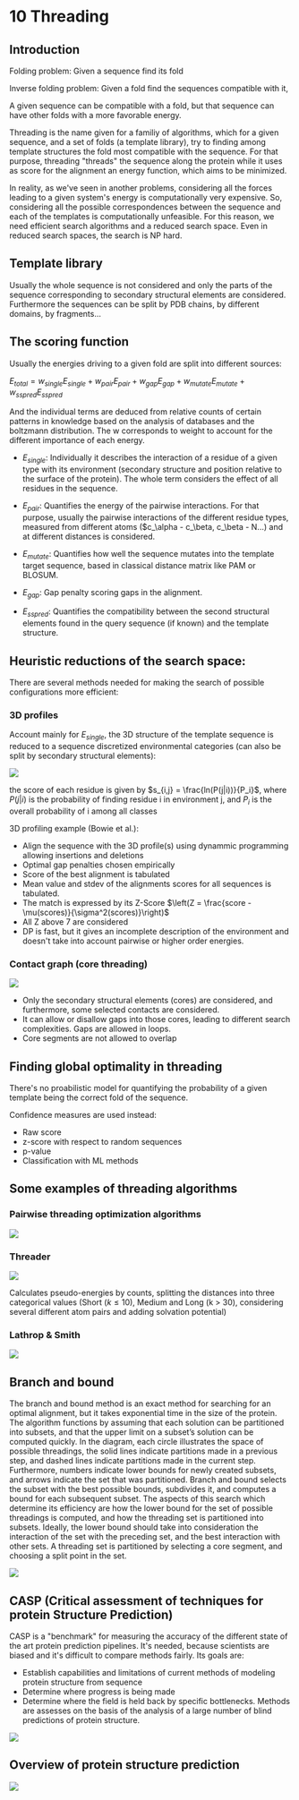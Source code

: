 # 10 Threading

## Introduction

Folding problem: Given a sequence find its fold

Inverse folding problem: Given a fold find the sequences compatible with it,

A given sequence can be compatible with a fold, but that sequence can have other folds with a more favorable energy.

Threading is the name given for a familiy of algorithms, which for a given sequence, and a set of folds (a template library), try to finding among template structures the fold most compatible with the sequence. For that purpose, threading "threads" the sequence along the protein while it uses as score for the alignment an energy function, which aims to be minimized.

In reality, as we've seen in another problems, considering all the forces leading to a given system's energy is computationally very expensive. So, considering all the possible correspondences between the sequence and each of the templates is computationally unfeasible. For this reason, we need efficient search algorithms and a reduced search space. Even in reduced search spaces, the search is NP hard.

## Template library

Usually the whole sequence is not considered and only the parts of the sequence corresponding to secondary structural elements are considered. Furthermore the sequences can be split by PDB chains, by different domains, by fragments...

## The scoring function

Usually the energies driving to a given fold are split into different sources:

$E_{total} = w_{single}E_{single} + w_{pair}E_{pair} + w_{gap}E_{gap} + w_{mutate}E_{mutate} + w_{sspred}E_{sspred}$

And the individual terms are deduced from relative counts of certain patterns in knowledge based on the analysis of databases and the boltzmann distribution. The w corresponds to weight to account for the different importance of each energy.

- $E_{single}$: Individually it describes the interaction of a residue of a given type with its environment (secondary structure and position relative to the surface of the protein). The whole term considers the effect of all residues in the sequence.

- $E_{pair}$: Quantifies the energy of the pairwise interactions. For that purpose, usually the pairwise interactions of the different residue types, measured from different atoms ($c_\alpha - c_\beta, c_\beta - N...) and at different distances is considered.

- $E_{mutate}$: Quantifies how well the sequence mutates into the template target sequence, based in classical distance matrix like PAM or BLOSUM.

- $E_{gap}$: Gap penalty scoring gaps in the alignment.

- $E_{sspred}$: Quantifies the compatibility between the second structural elements found in the query sequence (if known) and the template structure.

## Heuristic reductions of the search space:

There are several methods needed for making the search of possible configurations more efficient:

### 3D profiles
Account mainly for $E_{single}$, the 3D structure of the template sequence is reduced to a sequence discretized environmental categories (can also be split by secondary structural elements):

![](./images/env-cat.png)

the score of each residue is given by $s_{i,j} = \frac{ln(P(j|i))}{P_i}$, where $P(j|i)$ is the probability of finding residue i in environment j, and $P_i$ is the overall probability of i among all classes

3D profiling example (Bowie et al.):
- Align the sequence with the 3D profile(s) using dynammic programming allowing insertions and deletions
- Optimal gap penalties chosen empirically
- Score of the best alignment is tabulated
- Mean value and stdev of the alignments scores for all sequences is tabulated.
- The match is expressed by its Z-Score $\left(Z = \frac{score - \mu(scores)}{\sigma^2(scores)}\right)$
- All Z above 7 are considered
- DP is fast, but it gives an incomplete description of the environment and doesn't take into account pairwise or higher order energies.

### Contact graph (core threading)

![](./images/cont-graph.png)

- Only the secondary structural elements (cores) are considered, and furthermore, some selected contacts are considered.
- It can allow or disallow gaps into those cores, leading to different search complexities. Gaps are allowed in loops.
- Core segments are not allowed to overlap

## Finding global optimality in threading

There's no proabilistic model for quantifying the probability of a given template being the correct fold of the sequence.

Confidence measures are used instead:
- Raw score
- z-score  with respect to random sequences
- p-value
- Classification with ML methods


## Some examples of threading algorithms

### Pairwise threading optimization algorithms

![](./images/threading-algos.png)

### Threader

![](./images/threader-algo.png)

Calculates pseudo-energies by counts, splitting the distances into three categorical values (Short ($k \le 10$), Medium and Long (k > 30), considering several different atom pairs and adding solvation potential)
### Lathrop & Smith
![](./images/lathrop.png)

## Branch and bound

The branch and bound method is an exact method for searching for an optimal alignment, but it takes exponential time in the size of the protein. The algorithm functions by assuming that each solution can be partitioned into subsets, and that the upper limit on a subset’s solution can be computed quickly. In the diagram, each circle illustrates the space of possible threadings, the solid lines indicate partitions made in a previous step, and dashed lines indicate partitions made in the current step. Furthermore, numbers indicate lower bounds for newly created subsets, and arrows indicate the set that was partitioned. Branch and bound selects the subset with the best possible bounds, subdivides it, and computes a bound for each subsequent subset. The aspects of this search which determine its efficiency are how the lower bound for the set of possible threadings is computed, and how the threading set is partitioned into subsets. Ideally, the lower bound should take into consideration the interaction of the set with the preceding set, and the best interaction with other sets. A threading set is partitioned by selecting a core segment, and choosing a split point in the set.

![](./images/branch-bound.png)

## CASP (Critical assessment of techniques for protein Structure Prediction)

CASP is a "benchmark" for measuring the accuracy of the different state of the art protein prediction pipelines. It's needed, because scientists are biased and it's difficult to compare methods fairly.
Its goals are:
- Establish capabilities and limitations of current methods of modeling protein structure from sequence
- Determine where progress is being made
- Determine where the field is held back by specific bottlenecks.
Methods are assesses on the basis of the analysis of a large number of blind predictions of protein structure.

![](./images/casp.png)

## Overview of protein structure prediction

![](./images/overview-prot-pred.png)
